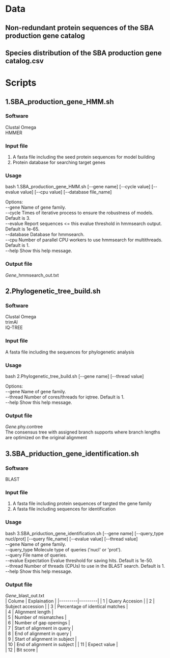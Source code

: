# Data
## Non-redundant protein sequences of the SBA production gene catalog
## Species distribution of the SBA production gene catalog.csv
# Scripts
## 1.SBA_production_gene_HMM.sh
### Software
Clustal Omega  
HMMER
### Input file
1. A fasta file including the seed protein sequences for model building
2. Protein database for searching target genes
### Usage
bash 1.SBA_production_gene_HMM.sh [--gene name] [--cycle value] [--evalue value]  [--cpu value] [--database file_name]

Options:  
  --gene      Name of gene family.  
  --cycle     Times of iterative process to ensure the robustness of models. Default is 3.  
  --evalue    Report sequences <= this evalue threshold in hmmsearch output. Default is 1e-65.  
  --database  Database for hmmsearch.  
  --cpu       Number of parallel CPU workers to use hmmsearch for multithreads. Default is 1.  
  --help      Show this help message.
### Output file
*Gene*_hmmsearch_out.txt
## 2.Phylogenetic_tree_build.sh
### Software
Clustal Omega  
trimAl  
IQ-TREE
### Input file
A fasta file including the sequences for phylogenetic analysis
### Usage
bash 2.Phylogenetic_tree_build.sh [--gene name]  [--thread value] 
  
Options:  
  --gene      Name of gene family.  
  --thread    Number of cores/threads for iqtree. Default is 1.  
  --help      Show this help message.
### Output file
*Gene*.phy.contree  
The consensus tree with assigned branch supports where branch lengths are optimized on the original alignment
## 3.SBA_priduction_gene_identification.sh
### Software
BLAST
### Input file
1. A fasta file including protein sequences of targted the gene family 
2. A fasta file including sequences for identification
### Usage
bash 3.SBA_priduction_gene_identification.sh [--gene name] [--query_type nucl/prot] [--query file_name]  [--evalue value] [--thread value]  
  --gene        Name of gene family.  
  --query_type  Molecule type of queries ('nucl' or 'prot').  
  --query       File name of queries.  
  --evalue      Expectation Evalue threshold for saving hits. Default is 1e-50.  
  --thread      Number of threads (CPUs) to use in the BLAST search. Default is 1.  
  --help        Show this help message.
### Output file
*Gene*_blast_out.txt  
| Colume | Explaination |
|---------|---------|
|    1   | Query Accesion |
|    2   | Subject accession |
|    3   | Percentage of identical matches |  
|    4   | Alignment length |  
|    5   | Number of mismatches |  
|    6   | Number of gap openings |  
|    7   | Start of alignment in query |  
|    8   | End of alignment in query |  
|    9   | Start of alignment in subject |  
|    10  | End of alignment in subject |
|    11  | Expect value |  
|    12  | Bit score |
